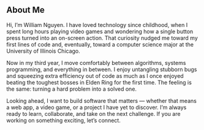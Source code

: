 ## About Me
Hi, I’m William Nguyen. I have loved technology since childhood, when I spent long hours playing video games and wondering how a single button press turned into an on-screen action. That curiosity nudged me toward my first lines of code and, eventually, toward a computer science major at the University of Illinois Chicago.

Now in my third year, I move comfortably between algorithms, systems programming, and everything in between. I enjoy untangling stubborn bugs and squeezing extra efficiency out of code as much as I once enjoyed beating the toughest bosses in Elden Ring for the first time. The feeling is the same: turning a hard problem into a solved one.

Looking ahead, I want to build software that matters — whether that means a web app, a video game, or a project I have yet to discover. I’m always ready to learn, collaborate, and take on the next challenge. If you are working on something exciting, let’s connect.
